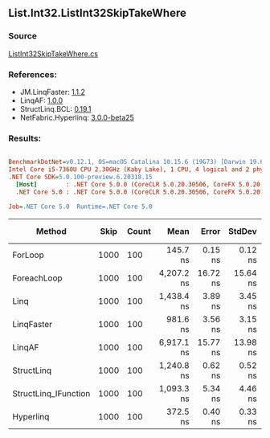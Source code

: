 ﻿## List.Int32.ListInt32SkipTakeWhere

### Source
[ListInt32SkipTakeWhere.cs](../LinqBenchmarks/List/Int32/ListInt32SkipTakeWhere.cs)

### References:
- JM.LinqFaster: [1.1.2](https://www.nuget.org/packages/JM.LinqFaster/1.1.2)
- LinqAF: [1.0.0](https://www.nuget.org/packages/LinqAF/1.0.0)
- StructLinq.BCL: [0.19.1](https://www.nuget.org/packages/StructLinq.BCL/0.19.1)
- NetFabric.Hyperlinq: [3.0.0-beta25](https://www.nuget.org/packages/NetFabric.Hyperlinq/3.0.0-beta25)

### Results:
``` ini

BenchmarkDotNet=v0.12.1, OS=macOS Catalina 10.15.6 (19G73) [Darwin 19.6.0]
Intel Core i5-7360U CPU 2.30GHz (Kaby Lake), 1 CPU, 4 logical and 2 physical cores
.NET Core SDK=5.0.100-preview.6.20318.15
  [Host]        : .NET Core 5.0.0 (CoreCLR 5.0.20.30506, CoreFX 5.0.20.30506), X64 RyuJIT
  .NET Core 5.0 : .NET Core 5.0.0 (CoreCLR 5.0.20.30506, CoreFX 5.0.20.30506), X64 RyuJIT

Job=.NET Core 5.0  Runtime=.NET Core 5.0  

```
|               Method | Skip | Count |       Mean |    Error |   StdDev | Ratio | RatioSD |  Gen 0 | Gen 1 | Gen 2 | Allocated |
|--------------------- |----- |------ |-----------:|---------:|---------:|------:|--------:|-------:|------:|------:|----------:|
|              ForLoop | 1000 |   100 |   145.7 ns |  0.15 ns |  0.12 ns |  1.00 |    0.00 |      - |     - |     - |         - |
|          ForeachLoop | 1000 |   100 | 4,207.2 ns | 16.72 ns | 15.64 ns | 28.88 |    0.12 | 0.0153 |     - |     - |      40 B |
|                 Linq | 1000 |   100 | 1,438.4 ns |  3.89 ns |  3.45 ns |  9.87 |    0.03 | 0.0725 |     - |     - |     152 B |
|           LinqFaster | 1000 |   100 |   981.6 ns |  3.56 ns |  3.15 ns |  6.74 |    0.02 | 0.7458 |     - |     - |    1560 B |
|               LinqAF | 1000 |   100 | 6,917.1 ns | 15.77 ns | 13.98 ns | 47.49 |    0.09 |      - |     - |     - |         - |
|           StructLinq | 1000 |   100 | 1,240.8 ns |  0.62 ns |  0.52 ns |  8.52 |    0.01 | 0.0458 |     - |     - |      96 B |
| StructLinq_IFunction | 1000 |   100 | 1,093.3 ns |  5.34 ns |  4.46 ns |  7.51 |    0.03 | 0.0458 |     - |     - |      96 B |
|            Hyperlinq | 1000 |   100 |   372.5 ns |  0.40 ns |  0.33 ns |  2.56 |    0.00 |      - |     - |     - |         - |
